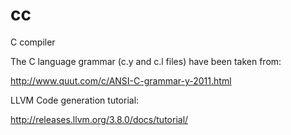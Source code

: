 # cc
C compiler

The C language grammar (c.y and c.l files) have been taken from:

http://www.quut.com/c/ANSI-C-grammar-y-2011.html

LLVM Code generation tutorial:

http://releases.llvm.org/3.8.0/docs/tutorial/
